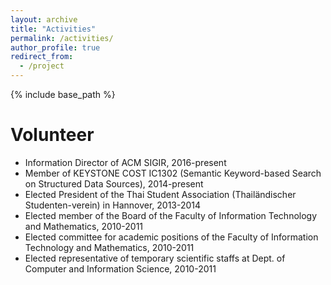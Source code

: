 ```yaml
---
layout: archive
title: "Activities"
permalink: /activities/
author_profile: true
redirect_from:
  - /project
---
```


{% include base_path %}

Volunteer
======
* Information Director of ACM SIGIR, 2016-present
* Member of KEYSTONE COST IC1302 (Semantic Keyword-based Search on Structured Data Sources), 2014-present
* Elected President of the Thai Student Association (Thailändischer Studenten-verein) in Hannover, 2013-2014
* Elected member of the Board of the Faculty of Information Technology and Mathematics, 2010-2011
* Elected committee for academic positions of the Faculty of Information Technology and Mathematics, 2010-2011
* Elected representative of temporary scientific staffs at Dept. of Computer and Information Science, 2010-2011